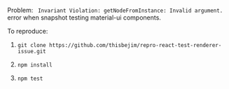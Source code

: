 Problem:
``` Invariant Violation: getNodeFromInstance: Invalid argument.``` error when snapshot testing material-ui components.

To reproduce:

1. ```git clone https://github.com/thisbejim/repro-react-test-renderer-issue.git```

2. ```npm install```

3. ```npm test```
